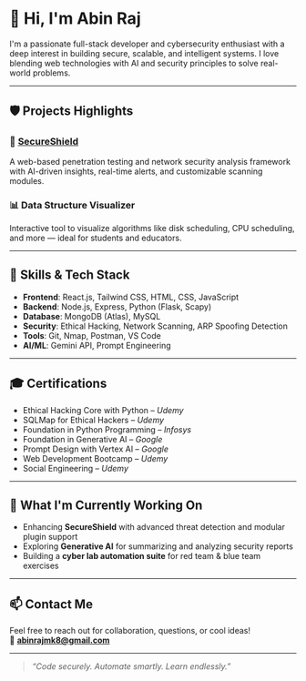 # 👋 Hi, I'm Abin Raj

I'm a passionate full-stack developer and cybersecurity enthusiast with a deep interest in building secure, scalable, and intelligent systems. I love blending web technologies with AI and security principles to solve real-world problems.

---

## 🛡️ Projects Highlights

### 🔐 [SecureShield](https://github.com/abinrajmk8/SecureShield)
A web-based penetration testing and network security analysis framework with AI-driven insights, real-time alerts, and customizable scanning modules.

### 📊 Data Structure Visualizer
Interactive tool to visualize algorithms like disk scheduling, CPU scheduling, and more — ideal for students and educators.

---

## 🧠 Skills & Tech Stack

- **Frontend**: React.js, Tailwind CSS, HTML, CSS, JavaScript  
- **Backend**: Node.js, Express, Python (Flask, Scapy)  
- **Database**: MongoDB (Atlas), MySQL  
- **Security**: Ethical Hacking, Network Scanning, ARP Spoofing Detection  
- **Tools**: Git, Nmap, Postman, VS Code  
- **AI/ML**: Gemini API, Prompt Engineering

---

## 🎓 Certifications

- Ethical Hacking Core with Python – *Udemy*  
- SQLMap for Ethical Hackers – *Udemy*  
- Foundation in Python Programming – *Infosys*  
- Foundation in Generative AI – *Google*  
- Prompt Design with Vertex AI – *Google*  
- Web Development Bootcamp – *Udemy*  
- Social Engineering – *Udemy*

---

## 🚀 What I'm Currently Working On

- Enhancing **SecureShield** with advanced threat detection and modular plugin support  
- Exploring **Generative AI** for summarizing and analyzing security reports  
- Building a **cyber lab automation suite** for red team & blue team exercises

---

## 📫 Contact Me

Feel free to reach out for collaboration, questions, or cool ideas!  
📧 **abinrajmk8@gmail.com**

---

> *“Code securely. Automate smartly. Learn endlessly.”*
